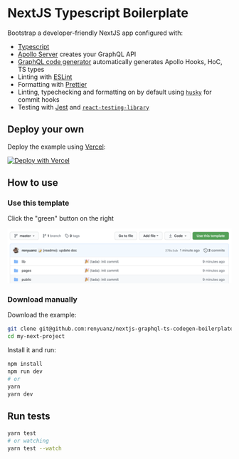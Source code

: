 # NextJS Typescript Boilerplate

Bootstrap a developer-friendly NextJS app configured with:

- [Typescript](https://www.typescriptlang.org/)
- [Apollo Server](https://github.com/apollographql/apollo-server) creates your GraphQL API
- [GraphQL code generator](https://graphql-code-generator.com/) automatically generates Apollo Hooks, HoC, TS types
- Linting with [ESLint](https://eslint.org/)
- Formatting with [Prettier](https://prettier.io/)
- Linting, typechecking and formatting on by default using [`husky`](https://github.com/typicode/husky) for commit hooks
- Testing with [Jest](https://jestjs.io/) and [`react-testing-library`](https://testing-library.com/docs/react-testing-library/intro)

## Deploy your own

Deploy the example using [Vercel](https://vercel.com):

[![Deploy with Vercel](https://vercel.com/button)](https://vercel.com/import/project?template=https://github.com/renyuanz/nextjs-graphql-ts-codegen-boilerplate)

## How to use

### Use this template

Click the "green" button on the right

![Use this template](./Use-this-template.png)

### Download manually

Download the example:

```bash
git clone git@github.com:renyuanz/nextjs-graphql-ts-codegen-boilerplate.git my-next-project
cd my-next-project
```

Install it and run:

```bash
npm install
npm run dev
# or
yarn
yarn dev
```

## Run tests

```bash
yarn test
# or watching
yarn test --watch
```
